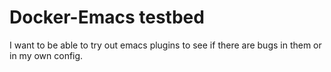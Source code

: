 # Docker-Emacs testbed

I want to be able to try out emacs plugins to see if there are bugs in them or
in my own config.